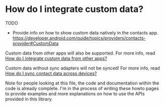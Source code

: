 # How do I integrate custom data?

TODO

- Provide info on how to show custom data natively in the contacts app.
https://developer.android.com/guide/topics/providers/contacts-provider#CustomData

Custom data from other apps will also be supported. For more info, read [How do I integrate custom data from other apps?](/contacts-android/howto/howto-integrate-custom-data-from-other-apps.html)

Custom data without sync adapters will not be synced! For more info, read [How do I sync contact data across devices?](/contacts-android/howto/howto-sync-contact-data.html)

Note for people looking at this file, the code and documentation within the code is already complete. 
I'm in the process of writing these howto pages to provide examples and more explanations on how 
to use the APIs provided in this library.
